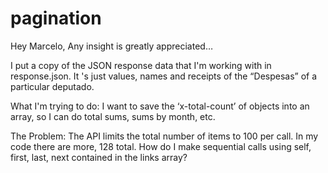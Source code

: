 # pagination

Hey Marcelo,
Any insight is greatly appreciated… 

I put a copy of the JSON response data that I'm working with in response.json. It 's just values, names and receipts of the “Despesas” of a particular deputado.

What I'm trying to do:
 I want to save the ‘x-total-count’ of objects into an array, so I can do total sums, sums by month, etc. 

The Problem: 
The API limits the total number of items to 100 per call. In my code there are more, 128 total. How do I make sequential calls using self, first, last, next contained in the links array?
